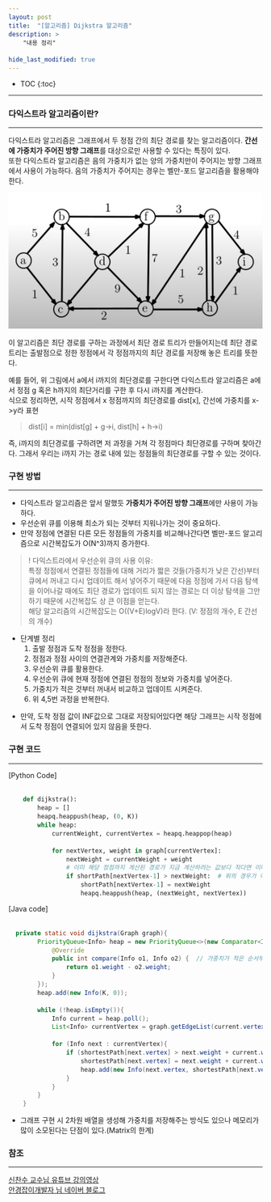```yaml
---
layout: post
title:  "[알고리즘] Dijkstra 알고리즘"
description: >
    "내용 정리"

hide_last_modified: true
---
```

* TOC
{:toc}
***
### 다익스트라 알고리즘이란?
***
다익스트라 알고리즘은 그래프에서 두 정점 간의 최단 경로를 찾는 알고리즘이다. **간선에 가중치가 주어진 방향 그래프**를 대상으로만 사용할 수 있다는 특징이 있다.   
또한 다익스트라 알고리즘은 음의 가중치가 없는 양의 가중치만이 주어지는 방향 그래프에서 사용이 가능하다. 음의 가중치가 주어지는 경우는 벨만-포드 알고리즘을 활용해야한다.

![graph](/assets/img/study/graph.png)   

이 알고리즘은 최단 경로를 구하는 과정에서 최단 경로 트리가 만들어지는데 최단 경로 트리는 출발점으로 정한 정점에서 각 정점까지의 최단 경로를 저장해 놓은 트리를 뜻한다.   

예를 들어, 위 그림에서 a에서 i까지의 최단경로를 구한다면 다익스트라 알고리즘은 a에서 정점 g 혹은 h까지의 최단거리를 구한 후 다시 i까지를 계산한다.   
식으로 정리하면, 시작 정점에서 x 정점까지의 최단경로를 dist[x], 간선에 가중치를 x->y라 표현   

> dist[i] = min(dist[g] + g->i, dist[h] + h->i)

즉, i까지의 최단경로를 구하려면 저 과정을 거쳐 각 정점마다 최단경로를 구하며 찾아간다. 그래서 우리는 i까지 가는 경로 내에 있는 정점들의 최단경로를 구할 수 있는 것이다.

### 구현 방법
***
- 다익스트라 알고리즘은 앞서 말했듯 **가중치가 주어진 방향 그래프**에만 사용이 가능하다.
- 우선순위 큐를 이용해 최소가 되는 것부터 지워나가는 것이 중요하다.
- 만약 정점에 연결된 다른 모든 정점들의 가중치를 비교해나간다면 벨만-포드 알고리즘으로 시간복잡도가 O(N^3)까지 증가한다.

> ! 다익스트라에서 우선순위 큐의 사용 이유:   
> 특정 정점에서 연결된 정점들에 대해 거리가 짧은 것들(가중치가 낮은 간선)부터 큐에서 꺼내고 다시 업데이트 해서 넣어주기 때문에 
> 다음 정점에 가서 다음 탐색을 이어나갈 때에도 최단 경로가 업데이트 되지 않는 경로는 더 이상 탐색을 그만하기 때문에 시간복잡도 상 큰 이점을 얻는다.    
> 해당 알고리즘의 시간복잡도는 O((V+E)logV)라 한다. (V: 정점의 개수, E 간선의 개수)

+ 단계별 정리
  1. 출발 정점과 도착 정점을 정한다.
  2. 정점과 정점 사이의 연결관계와 가중치를 저장해준다.
  3. 우선순위 큐를 활용한다.
  4. 우선순위 큐에 현재 정점에 연결된 정점의 정보와 가중치를 넣어준다.
  5. 가중치가 적은 것부터 꺼내서 비교하고 업데이트 시켜준다.
  6. 위 4,5번 과정을 반복한다.   
  
- 만약, 도착 정점 값이 INF값으로 그대로 저장되어있다면 해당 그래프는 시작 정점에서 도착 정점이 연결되어 있지 않음을 뜻한다.

### 구현 코드
***
[Python Code]

```python

    def dijkstra():
        heap = []
        heapq.heappush(heap, (0, K))
        while heap:
            currentWeight, currentVertex = heapq.heappop(heap)
    
            for nextVertex, weight in graph[currentVertex]:
                nextWeight = currentWeight + weight
                # 이미 해당 정점까지 계산된 경로가 지금 계산하려는 값보다 작다면 이미 최단경로이다(업데이트 필요 X)
                if shortPath[nextVertex-1] > nextWeight:  # 위의 경우가 아니라면 최단경로 갱신 
                    shortPath[nextVertex-1] = nextWeight
                    heapq.heappush(heap, (nextWeight, nextVertex))

```

[Java code]

```java

  private static void dijkstra(Graph graph){ 
        PriorityQueue<Info> heap = new PriorityQueue<>(new Comparator<Info>() {  // comparator를 이용한 우선순위 설정
            @Override
            public int compare(Info o1, Info o2) {  // 가중치가 적은 순서부터 탐색한다. 
                return o1.weight - o2.weight;
            }
        });
        heap.add(new Info(K, 0));

        while (!heap.isEmpty()){
            Info current = heap.poll();
            List<Info> currentVertex = graph.getEdgeList(current.vertex);

            for (Info next : currentVertex){
                if (shortestPath[next.vertex] > next.weight + current.weight){
                    shortestPath[next.vertex] = next.weight + current.weight;
                    heap.add(new Info(next.vertex, shortestPath[next.vertex]));
                }
            }
        }
    }

```

- 그래프 구현 시 2차원 배열을 생성해 가중치를 저장해주는 방식도 있으나 메모리가 많이 소모된다는 단점이 있다.(Matrix의 한계)

### 참조
***
[신찬수 교수님 유튜브 강의영상](https://www.youtube.com/watch?v=0NrlN88D9Fs&list=PLsMufJgu5932XYejsOwcUDJ2F75f56nrl&index=49&pp=iAQB)   
[안경잡이개발자 님 네이버 블로그](https://m.blog.naver.com/ndb796/221234424646)